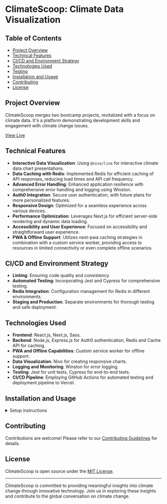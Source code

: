 # ClimateScoop: Climate Data Visualization

## Table of Contents

- [Project Overview](#project-overview)
- [Technical Features](#technical-features)
- [CI/CD and Environment Strategy](#cicd-and-environment-strategy)
- [Technologies Used](#technologies-used)
- [Testing](#testing)
- [Installation and Usage](#installation-and-usage)
- [Contributing](#contributing)
- [License](#license)

## Project Overview

ClimateScoop merges two bootcamp projects, revitalized with a focus on climate data. It's a platform demonstrating development skills and engagement with climate change issues.

[View Live](https://climatescoop.vercel.app/)

## Technical Features

- **Interactive Data Visualization**: Using `@nivo/line` for interactive climate data chart presentations.
- **Data Caching with Redis**: Implemented Redis for efficient caching of API responses, reducing load times and API call frequency.
- **Advanced Error Handling**: Enhanced application resilience with comprehensive error handling and logging using Winston.
- **Auth0 Integration**: Secure user authentication, with future plans for more personalized features.
- **Responsive Design**: Optimized for a seamless experience across various devices.
- **Performance Optimization**: Leverages Next.js for efficient server-side rendering and dynamic data loading.
- **Accessibility and User Experience**: Focused on accessibility and straightforward user experience.
- **PWA & Offline Support**: Utilizes next-pwa caching strategies in combination with a custom service worker, providing access to resources in limited connectivity or even complete offline scenarios.

## CI/CD and Environment Strategy

- **Linting**: Ensuring code quality and consistency.
- **Automated Testing**: Incorporating Jest and Cypress for comprehensive testing.
- **Redis Integration**: Configuration management for Redis in different environments.
- **Staging and Production**: Separate environments for thorough testing and safe deployment.

## Technologies Used

- **Frontend**: React.js, Next.js, Sass.
- **Backend**: Node.js, Express.js for Auth0 authentication, Redis and Cache API for caching.
- **PWA and Offline Capabilities**: Custom service worker for offline support.
- **Data Visualization**: Nivo for creating responsive charts.
- **Logging and Monitoring**: Winston for error logging.
- **Testing**: Jest for unit tests, Cypress for end-to-end tests.
- **CI/CD Pipeline**: Employing GitHub Actions for automated testing and deployment pipeline to Vercel.

## Installation and Usage

<details>
  <summary>Setup instructions</summary>

1. Clone the repository.
2. Install dependencies with `npm install`.
3. Set up a local Redis server or configure a Redis cloud instance.
4. Configure `.env.local` with Redis connection details and other environment variables as per `.env.sample`.
5. Start the server with `npm run dev`.

For additional setup details or questions, feel free to reach out or open an [issue](https://github.com/olicoding/ClimateScoop/issues).

</details>

## Contributing

Contributions are welcome! Please refer to our [Contributing Guidelines](/CONTRIBUTING.md) for details.

## License

ClimateScoop is open source under the [MIT License](/LICENSE).

---

ClimateScoop is committed to providing meaningful insights into climate change through innovative technology. Join us in exploring these insights and contribute to the global conversation on climate change.
